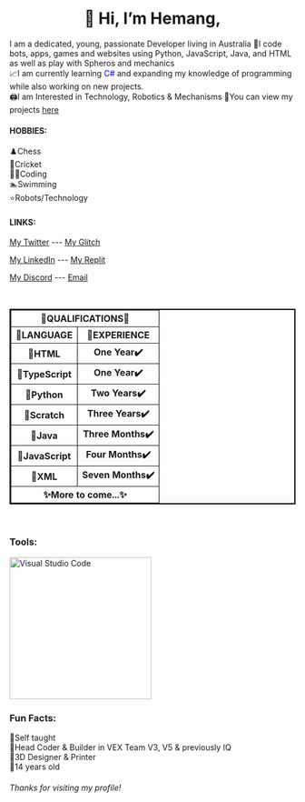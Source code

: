 <h1><center>👋 Hi, I’m Hemang, </center></h1> 

<p>I am a dedicated, young, passionate Developer living in Australia
💫I code bots, apps, games and websites using Python, JavaScript, Java, and HTML as well as play with Spheros and mechanics<br>📈I am currently learning <font color = "#0000FF">C#</font> and expanding my knowledge of programming while also working on new projects.<br>🖨️I am Interested in Technology, Robotics & Mechanisms 💯You can view my projects <a href = "https://github.com/Zemerik?tab=repositories">here</a></p>

<h4>HOBBIES: </h4>
<p>♟️Chess<br>🏏Cricket<br>🧑‍💻Coding<br>🏊Swimming<br>⭐Robots/Technology</p>
<h4>LINKS: </h4>
<p><a href = "https://twitter.com/ZemerikY">My Twitter</a> --- <a href = "https://glitch.com/@zemerik">My Glitch</a></p>
<p><a href = "https://www.linkedin.com/in/lucifer-yadav-7858b3284/">My LinkedIn</a> --- <a href = "https://replit.com/@LuiceferYadav">My Replit</a></p>
<p><a href = "https://discord.com/users/1018816958587748383">My Discord</a> --- <a href = "mailto: zemerikY@gmailcom">Email</a></p>
<br>
<center><table border = "2" bordercolor = "#000000" cellpadding = "2">
  <tbody>
    <tr>
      <th colspan = "2">🌟QUALIFICATIONS🌟</th>
    </tr>
    <tr>
      <th>📜LANGUAGE</th>
      <th>🔢EXPERIENCE</th>
    </tr>
    <tr>
      <th>💯HTML</th>
      <th>One Year✔️</th>
    </tr>
    <tr>
      <th>💯TypeScript</th>
      <th>One Year✔️</th>
    </tr>
    <tr>
      <th>💯Python</th>
      <th>Two Years✔️</th>
    </tr>
    <tr>
      <th>💯Scratch</th>
      <th>Three Years✔️</th>
    </tr>
    <tr>
      <th>💯Java</th>
      <th>Three Months✔️</th>
    </tr>
    <tr>
      <th>💯JavaScript</th>
      <th>Four Months✔️</th>
    </tr>
    <tr>
      <th>💯XML</th>
      <th>Seven Months✔️</th>
    <tr>
      <th colspan = "2">✨More to come...✨</th>
    </tr>
  </tbody>
</table></center>

<br>
  
<h3>Tools: </h3>
<img src = "https://cdn.discordapp.com/attachments/1062477574841831594/1146451203228696577/image.png" alt = "Visual Studio Code" style = "width:250px;height:250px">

<h3>Fun Facts: </h3>
<p>🧠Self taught<br>🤖Head Coder & Builder in VEX Team V3, V5 & previously IQ<br>🗼3D Designer & Printer<br>🔞14 years old</p>

<h6>Thanks for visiting my profile!</h6>
<!---
Zemerik/Zemerik is a ✨ special ✨ repository because its `README.md` (this file) appears on your GitHub profile.
You can click the Preview link to take a look at your changes.
--->
